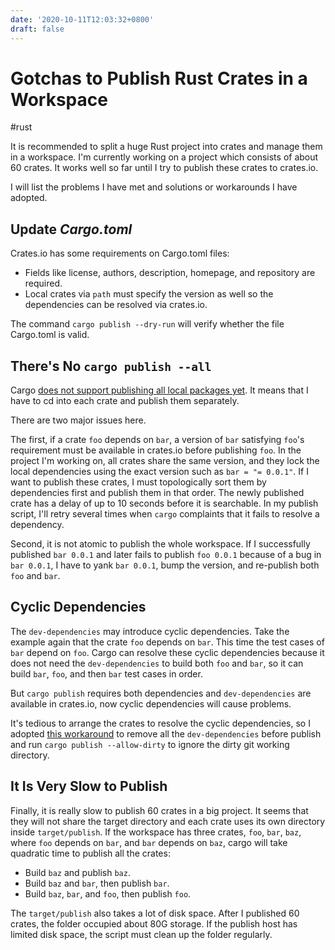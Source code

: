 ```yaml
---
date: '2020-10-11T12:03:32+0800'
draft: false
---
```


# Gotchas to Publish Rust Crates in a Workspace

#rust

It is recommended to split a huge Rust project into crates and manage them in a workspace. I'm currently working on a project which consists of about 60 crates. It works well so far until I try to publish these crates to crates.io.

I will list the problems I have met and solutions or workarounds I have adopted.

<!--more-->

## Update *Cargo.toml*

Crates.io has some requirements on Cargo.toml files:

* Fields like license, authors, description, homepage, and repository are required.
* Local crates via `path` must specify the version as well so the dependencies can be resolved via crates.io.

The command `cargo publish --dry-run` will verify whether the file Cargo.toml is valid.

## There's No `cargo publish --all`

Cargo [does not support publishing all local packages yet](https://github.com/rust-lang/cargo/issues/1169). It means that I have to cd into each crate and publish them separately.

There are two major issues here.

The first, if a crate `foo` depends on `bar`, a version of `bar` satisfying `foo`'s requirement must be available in crates.io before publishing `foo`. In the project I'm working on, all crates share the same version, and they lock the local dependencies using the exact version such as `bar = "= 0.0.1"`. If I want to publish these crates, I must topologically sort them by dependencies first and publish them in that order. The newly published crate has a delay of up to 10 seconds before it is searchable. In my publish script, I'll retry several times when `cargo` complaints that it fails to resolve a dependency.

Second, it is not atomic to publish the whole workspace. If I successfully published `bar 0.0.1` and later fails to publish `foo 0.0.1` because of a bug in `bar 0.0.1`, I have to yank `bar 0.0.1`, bump the version, and re-publish both `foo` and `bar`.

## Cyclic Dependencies

The `dev-dependencies` may introduce cyclic dependencies. Take the example again that the crate `foo` depends on `bar`. This time the test cases of `bar` depend on `foo`. Cargo can resolve these cyclic dependencies because it does not need the `dev-dependencies` to build both `foo` and `bar`, so it can build `bar`, `foo`, and then `bar` test cases in order.

But `cargo publish` requires both dependencies and `dev-dependencies` are available in crates.io, now cyclic dependencies will cause problems.

It's tedious to arrange the crates to resolve the cyclic dependencies, so I adopted [this workaround](https://github.com/rust-lang/cargo/issues/4242) to remove all the `dev-dependencies` before publish and run `cargo publish --allow-dirty` to ignore the dirty git working directory.

## It Is Very Slow to Publish

Finally, it is really slow to publish 60 crates in a big project. It seems that they will not share the target directory and each crate uses its own directory inside `target/publish`. If the workspace has three crates, `foo`, `bar`, `baz`, where `foo` depends on `bar`, and `bar` depends on `baz`, cargo will take quadratic time to publish all the crates:

* Build `baz` and publish `baz`.
* Build `baz` and `bar`, then publish `bar`.
* Build `baz`, `bar`, and `foo`, then publish `foo`.

The `target/publish` also takes a lot of disk space. After I published 60 crates, the folder occupied about 80G storage. If the publish host has limited disk space, the script must clean up the folder regularly.
